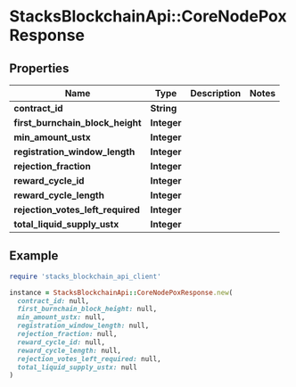 # StacksBlockchainApi::CoreNodePoxResponse

## Properties

| Name | Type | Description | Notes |
| ---- | ---- | ----------- | ----- |
| **contract_id** | **String** |  |  |
| **first_burnchain_block_height** | **Integer** |  |  |
| **min_amount_ustx** | **Integer** |  |  |
| **registration_window_length** | **Integer** |  |  |
| **rejection_fraction** | **Integer** |  |  |
| **reward_cycle_id** | **Integer** |  |  |
| **reward_cycle_length** | **Integer** |  |  |
| **rejection_votes_left_required** | **Integer** |  |  |
| **total_liquid_supply_ustx** | **Integer** |  |  |

## Example

```ruby
require 'stacks_blockchain_api_client'

instance = StacksBlockchainApi::CoreNodePoxResponse.new(
  contract_id: null,
  first_burnchain_block_height: null,
  min_amount_ustx: null,
  registration_window_length: null,
  rejection_fraction: null,
  reward_cycle_id: null,
  reward_cycle_length: null,
  rejection_votes_left_required: null,
  total_liquid_supply_ustx: null
)
```

